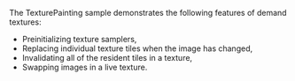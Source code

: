 The TexturePainting sample demonstrates the following features of demand textures:
* Preinitializing texture samplers,
* Replacing individual texture tiles when the image has changed,
* Invalidating all of the resident tiles in a texture,
* Swapping images in a live texture.
